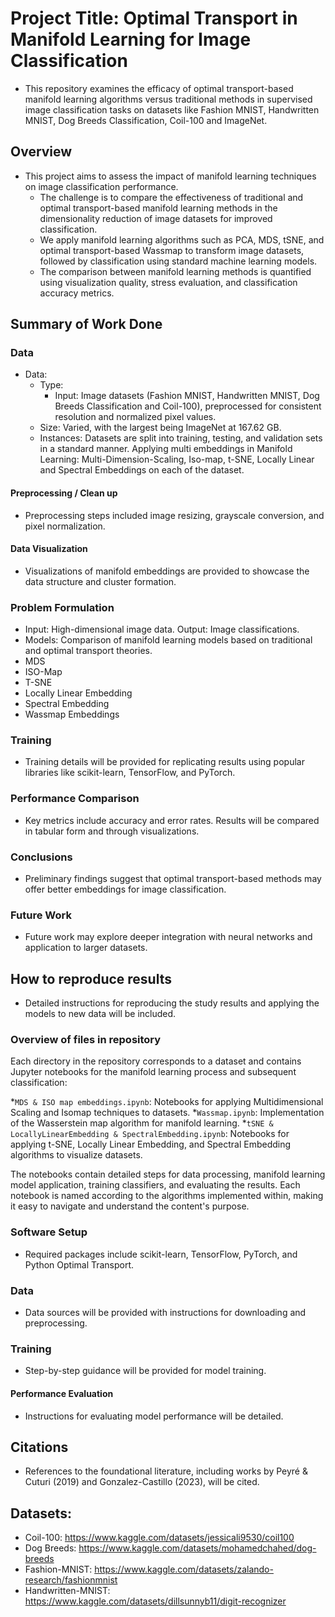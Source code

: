# Project Title: Optimal Transport in Manifold Learning for Image Classification

* This repository examines the efficacy of optimal transport-based manifold learning algorithms versus traditional methods in supervised image classification tasks on datasets like Fashion MNIST, Handwritten MNIST, Dog Breeds Classification, Coil-100 and ImageNet.

## Overview

* This project aims to assess the impact of manifold learning techniques on image classification performance.
  *  The challenge is to compare the effectiveness of traditional and optimal transport-based manifold learning methods in the dimensionality reduction of image datasets for improved classification.
  *  We apply manifold learning algorithms such as PCA, MDS, tSNE, and optimal transport-based Wassmap to transform image datasets, followed by classification using standard machine learning models.
  *  The comparison between manifold learning methods is quantified using visualization quality, stress evaluation, and classification accuracy metrics.

## Summary of Work Done

### Data

* Data:
  * Type:
    * Input: Image datasets (Fashion MNIST, Handwritten MNIST, Dog Breeds Classification and Coil-100), preprocessed for consistent resolution and normalized pixel values.
  * Size: Varied, with the largest being ImageNet at 167.62 GB.
  * Instances: Datasets are split into training, testing, and validation sets in a standard manner. Applying multi embeddings in Manifold Learning: Multi-Dimension-Scaling, Iso-map, t-SNE, Locally Linear and Spectral Embeddings on each of the dataset.

#### Preprocessing / Clean up

* Preprocessing steps included image resizing, grayscale conversion, and pixel normalization.

#### Data Visualization

* Visualizations of manifold embeddings are provided to showcase the data structure and cluster formation.

### Problem Formulation

* Input: High-dimensional image data. Output: Image classifications.
* Models: Comparison of manifold learning models based on traditional and optimal transport theories.
 * MDS
 * ISO-Map
 * T-SNE
 * Locally Linear Embedding
 * Spectral Embedding
 * Wassmap Embeddings  

### Training

* Training details will be provided for replicating results using popular libraries like scikit-learn, TensorFlow, and PyTorch.

### Performance Comparison

* Key metrics include accuracy and error rates. Results will be compared in tabular form and through visualizations.

### Conclusions

* Preliminary findings suggest that optimal transport-based methods may offer better embeddings for image classification.

### Future Work

* Future work may explore deeper integration with neural networks and application to larger datasets.

## How to reproduce results

* Detailed instructions for reproducing the study results and applying the models to new data will be included.

### Overview of files in repository

Each directory in the repository corresponds to a dataset and contains Jupyter notebooks for the manifold learning process and subsequent classification:

*`MDS & ISO map embeddings.ipynb`: Notebooks for applying Multidimensional Scaling and Isomap techniques to datasets.
*`Wassmap.ipynb`: Implementation of the Wasserstein map algorithm for manifold learning.
*`tSNE & LocallyLinearEmbedding & SpectralEmbedding.ipynb`: Notebooks for applying t-SNE, Locally Linear Embedding, and Spectral Embedding algorithms to visualize datasets.

The notebooks contain detailed steps for data processing, manifold learning model application, training classifiers, and evaluating the results. Each notebook is named according to the algorithms implemented within, making it easy to navigate and understand the content's purpose.

### Software Setup

* Required packages include scikit-learn, TensorFlow, PyTorch, and Python Optimal Transport.

### Data

* Data sources will be provided with instructions for downloading and preprocessing.

### Training

* Step-by-step guidance will be provided for model training.

#### Performance Evaluation

* Instructions for evaluating model performance will be detailed.

## Citations

* References to the foundational literature, including works by Peyré & Cuturi (2019) and Gonzalez-Castillo (2023), will be cited.

## Datasets:

* Coil-100: https://www.kaggle.com/datasets/jessicali9530/coil100
* Dog Breeds: https://www.kaggle.com/datasets/mohamedchahed/dog-breeds
* Fashion-MNIST: https://www.kaggle.com/datasets/zalando-research/fashionmnist
* Handwritten-MNIST: https://www.kaggle.com/datasets/dillsunnyb11/digit-recognizer
  
